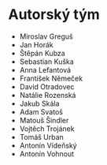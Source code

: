 # Autorský tým

- Miroslav Greguš
- Jan Horák
- Štěpán Kubza
- Sebastian Kuška
- Anna Lefantová
- František Němeček
- David Otradovec
- Natálie Rozenská
- Jakub Skála
- Adam Svatoš
- Matouš Šindler
- Vojtěch Trojánek
- Tomáš Urban
- Antonín Vídeňský
- Antonín Vohnout
